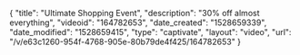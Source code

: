 {
    "title": "Ultimate Shopping Event",
    "description": "30% off almost everything",
    "videoid": "164782653",
    "date_created": "1528659339",
    "date_modified": "1528659415",
    "type": "captivate",
    "layout": "video",
    "url": "\/v\/e63c1260-954f-4768-905e-80b79de4f425\/164782653"
}